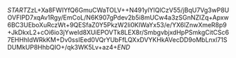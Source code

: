 $START$ZzL+Xa8FWIYfQ6GmuCWaTOLV++N491ylYlQlCzV55/jBqU7Vg3wP8UOVFIPD7xqAv1Rgy/EmCoL/N6K907gPdev2b5i8mUCw4a3zSGnNZIZq+Apxw6BC3UEboXuRczWt+9QESfaZ0Y5PkzW2li0KIWaYx53/e/YX6lZnwXmeR8p9+JkDkxL2+cOi6io3jYweId8XUiEPOVTk8LEX8r/SmbgvbjxdHpPSmkgCitCSc67EHHhIdWRkKM+Dv0ssIEed0VQrYUbFfLQXxDVYKHkAVecDD9oMbLnxl71SDUMkUP8HhbQIO+/qk3WK5Lv+az4+$END$
